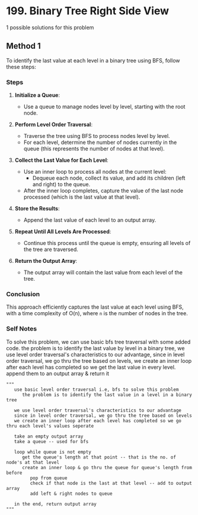 # 199. Binary Tree Right Side View

1 possible solutions for this problem  

## Method 1

To identify the last value at each level in a binary tree using BFS, follow these steps:

### Steps

1. **Initialize a Queue**:
   - Use a queue to manage nodes level by level, starting with the root node.

2. **Perform Level Order Traversal**:
   - Traverse the tree using BFS to process nodes level by level.
   - For each level, determine the number of nodes currently in the queue (this represents the number of nodes at that level).

3. **Collect the Last Value for Each Level**:
   - Use an inner loop to process all nodes at the current level:
     - Dequeue each node, collect its value, and add its children (left and right) to the queue.
   - After the inner loop completes, capture the value of the last node processed (which is the last value at that level).

4. **Store the Results**:
   - Append the last value of each level to an output array.

5. **Repeat Until All Levels Are Processed**:
   - Continue this process until the queue is empty, ensuring all levels of the tree are traversed.

6. **Return the Output Array**:
   - The output array will contain the last value from each level of the tree.

### Conclusion
This approach efficiently captures the last value at each level using BFS, with a time complexity of O(n), where `n` is the number of nodes in the tree.


### Self Notes
To solve this problem, we can use basic bfs tree traversal with some added code. the problem is to identify the last value by level in a binary tree, we use level order traversal's characteristics to our advantage, since in level order traversal, we go thru the tree based on levels, we create an inner loop after each level has completed so we get the last value in every level. append them to an output array & return it 


```
"""
   use basic level order traversal i.e, bfs to solve this problem
      the problem is to identify the last value in a level in a binary tree

   we use level order traversal's characteristics to our advantage
   since in level order traversal, we go thru the tree based on levels
   we create an inner loop after each level has completed so we go thru each level's values seperate

   take an empty output array
   take a queue -- used for bfs

   loop while queue is not empty
      get the queue's length at that point -- that is the no. of node's at that level
      create an inner loop & go thru the queue for queue's length from before
         pop from queue
         check if that node is the last at that level -- add to output array
         add left & right nodes to queue

   in the end, return output array
"""
```


